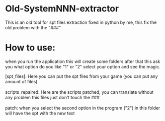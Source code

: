 # Old-SystemNNN-extractor
This is an old tool for spt files extraction fixed in python by me, this fix the old problem with the "###"

# How to use:
when you run the application this will create some folders after that this ask you what option do you like "1" or "2"
select your option and see the magic.

[spt_files]: Here you can put the spt files from your game (you can put any amount of files) <br><br>
scripts_repaired: Here are the scripts patched, you can translate without any problem this files just don't touch the ### <br><br>
patch: when you select the second option in the program ("2") in this folder will have the spt with the new text <br><br>
